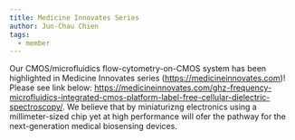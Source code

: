 ```yaml
---
title: Medicine Innovates Series
author: Jun-Chau Chien
tags:
  - member
---
```


Our CMOS/microfluidics flow-cytometry-on-CMOS system has been highlighted in Medicine Innovates series (https://medicineinnovates.com)! Please see link below: https://medicineinnovates.com/ghz-frequency-microfluidics-integrated-cmos-platform-label-free-cellular-dielectric-spectroscopy/. We believe that by miniaturizng electronics using a millimeter-sized chip yet at high performance will ofer the pathway for the next-generation medical biosensing devices.
